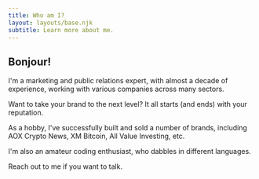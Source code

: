 ```yaml
---
title: Who am I?
layout: layouts/base.njk
subtitle: Learn more about me.
---
```


## Bonjour! 

I'm a marketing and public relations expert, with almost a decade of experience, working with various companies across many sectors. 

Want to take your brand to the next level? It all starts (and ends) with your reputation. 

As a hobby, I've successfully built and sold a number of brands, including AOX Crypto News, XM Bitcoin, All Value Investing, etc.

I'm also an amateur coding enthusiast, who dabbles in different languages.

Reach out to me if you want to talk.

